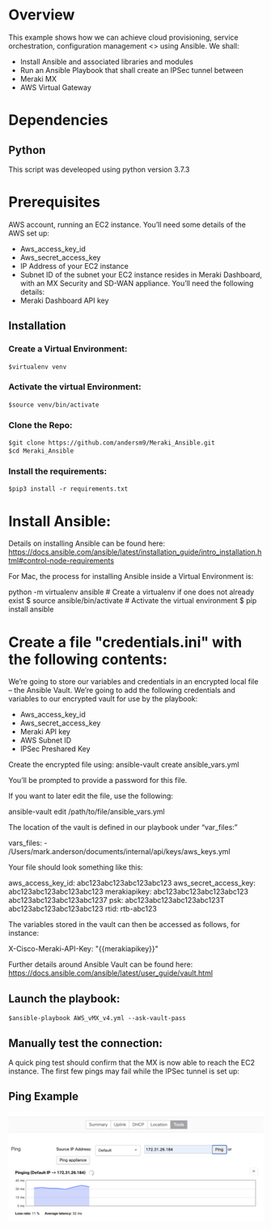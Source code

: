 # Overview

This example shows how we can achieve cloud provisioning, service orchestration, configuration management <<enter others here>> using Ansible. We shall:

* Install Ansible and associated libraries and modules
* Run an Ansible Playbook that shall create an IPSec tunnel between
* Meraki MX
* AWS Virtual Gateway


# Dependencies
## Python
This script was develeoped using python version 3.7.3
# Prerequisites
AWS account, running an EC2 instance. You’ll need some details of the AWS set up:
* Aws_access_key_id
* Aws_secret_access_key
* IP Address of your EC2 instance
* Subnet ID of the subnet your EC2 instance resides in
Meraki Dashboard, with an MX Security and SD-WAN appliance. You’ll need the following details:
*	Meraki Dashboard API key

## Installation

### Create a Virtual Environment:
    $virtualenv venv

### Activate the virtual Environment:
    $source venv/bin/activate

### Clone the Repo:
    $git clone https://github.com/andersm9/Meraki_Ansible.git
    $cd Meraki_Ansible

### Install the requirements:
    $pip3 install -r requirements.txt

# Install Ansible:

Details on installing Ansible can be found here:
https://docs.ansible.com/ansible/latest/installation_guide/intro_installation.html#control-node-requirements

For Mac, the process for installing Ansible inside a Virtual Environment is:

python -m virtualenv ansible  # Create a virtualenv if one does not already exist
$ source ansible/bin/activate   # Activate the virtual environment
$ pip install ansible


# Create a file "credentials.ini" with the following contents:



We’re going to store our variables and credentials in an encrypted local file – the Ansible Vault.
We’re going to add the following credentials and variables to our encrypted vault for use by the playbook:

* Aws_access_key_id
* Aws_secret_access_key
* Meraki API key
* AWS Subnet ID
* IPSec Preshared Key

Create the encrypted file using:
ansible-vault create ansible_vars.yml

You’ll be prompted to provide a password for this file.

If you want to later edit the file, use the following:

ansible-vault edit /path/to/file/ansible_vars.yml


The location of the vault is defined in our playbook under “var_files:”

  vars_files:
    - /Users/mark.anderson/documents/internal/api/keys/aws_keys.yml

Your file should look something like this:

aws_access_key_id: abc123abc123abc123abc123
aws_secret_access_key: abc123abc123abc123abc123
merakiapikey: abc123abc123abc123abc123 abc123abc123abc123abc1237
psk: abc123abc123abc123abc123T abc123abc123abc123abc123
rtid: rtb-abc123

The variables stored in the vault can then be accessed as follows, for instance:

X-Cisco-Meraki-API-Key: "{{merakiapikey}}"

Further details around Ansible Vault can be found here:
https://docs.ansible.com/ansible/latest/user_guide/vault.html


## Launch the playbook:

    $ansible-playbook AWS_vMX_v4.yml --ask-vault-pass
    
## Manually test the connection:
A quick ping test should confirm that the MX is now able to reach the EC2 instance. The first few pings may fail while the IPSec tunnel is set up:
## Ping Example
![Diagram](images/image.png)

